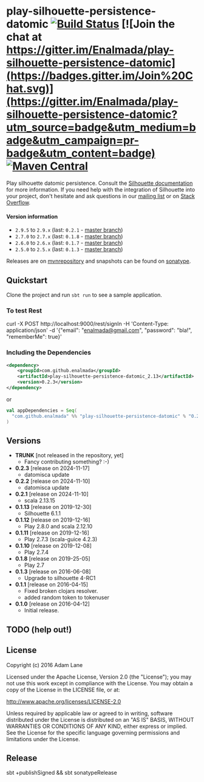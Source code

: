 # play-silhouette-persistence-datomic [![Build Status](https://travis-ci.org/Enalmada/play-silhouette-persistence-datomic.svg?branch=master)](https://travis-ci.org/Enalmada/play-silhouette-persistence-datomic) [![Join the chat at https://gitter.im/Enalmada/play-silhouette-persistence-datomic](https://badges.gitter.im/Join%20Chat.svg)](https://gitter.im/Enalmada/play-silhouette-persistence-datomic?utm_source=badge&utm_medium=badge&utm_campaign=pr-badge&utm_content=badge) [![Maven Central](https://maven-badges.herokuapp.com/maven-central/com.github.enalmada/play-silhouette-persistence-datomic/badge.svg)](https://maven-badges.herokuapp.com/maven-central/com.github.enalmada/play-silhouette-persistence-datomic)

Play silhouette datomic persistence.
Consult the [Silhouette documentation](http://silhouette.mohiva.com/docs) for more information. If you need help with the integration of Silhouette into your project, don't hesitate and ask questions in our [mailing list](https://groups.google.com/forum/#!forum/play-silhouette) or on [Stack Overflow](http://stackoverflow.com/questions/tagged/playframework).

#### Version information
* `2.9.5` to `2.9.x` (last: `0.2.1` - [master branch](https://github.com/enalmada/play-silhouette-persistence-datomic/tree/master))
* `2.7.0` to `2.7.x` (last: `0.1.8` - [master branch](https://github.com/enalmada/play-silhouette-persistence-datomic/tree/master))
* `2.6.0` to `2.6.x` (last: `0.1.7` - [master branch](https://github.com/enalmada/play-silhouette-persistence-datomic/tree/master))
* `2.5.0` to `2.5.x` (last: `0.1.3` - [master branch](https://github.com/enalmada/play-silhouette-persistence-datomic/tree/master))

Releases are on [mvnrepository](http://mvnrepository.com/artifact/com.github.enalmada) and snapshots can be found on [sonatype](https://oss.sonatype.org/content/repositories/snapshots/com/github/enalmada).

## Quickstart
Clone the project and run `sbt run` to see a sample application.

### To test Rest
curl -X POST http://localhost:9000/rest/signIn -H 'Content-Type: application/json' -d '{"email": "enalmada@gmail.com", "password": "bla!", "rememberMe": true}'


### Including the Dependencies

```xml
<dependency>
    <groupId>com.github.enalmada</groupId>
    <artifactId>play-silhouette-persistence-datomic_2.13</artifactId>
    <version>0.2.3</version>
</dependency>
```
or

```scala
val appDependencies = Seq(
  "com.github.enalmada" %% "play-silhouette-persistence-datomic" % "0.2.3"
)
```

## Versions
* **TRUNK** [not released in the repository, yet]
  * Fancy contributing something? :-)
* **0.2.3** [release on 2024-11-17]
  * datomisca update
* **0.2.2** [release on 2024-11-10]
  * datomisca update
* **0.2.1** [release on 2024-11-10]
  * scala 2.13.15
* **0.1.13** [release on 2019-12-30]
  * Silhouette 6.1.1 
* **0.1.12** [release on 2019-12-16]
    * Play 2.8.0 and scala 2.12.10    
* **0.1.11** [release on 2019-12-16]
    * Play 2.7.3 (scala-guice 4.2.3)    
* **0.1.10** [release on 2019-12-08]
    * Play 2.7.4  
* **0.1.8** [release on 2019-25-05]
    * Play 2.7
* **0.1.3** [release on 2016-06-08]
    * Upgrade to silhouette 4-RC1
* **0.1.1** [release on 2016-04-15]
  * Fixed broken clojars resolver.
  * added random token to tokenuser
* **0.1.0** [release on 2016-04-12]
  * Initial release.

## TODO (help out!)


## License

Copyright (c) 2016 Adam Lane

Licensed under the Apache License, Version 2.0 (the "License"); you may not use this work except in compliance with the License. You may obtain a copy of the License in the LICENSE file, or at:

http://www.apache.org/licenses/LICENSE-2.0

Unless required by applicable law or agreed to in writing, software distributed under the License is distributed on an "AS IS" BASIS, WITHOUT WARRANTIES OR CONDITIONS OF ANY KIND, either express or implied. See the License for the specific language governing permissions and limitations under the License.


## Release
sbt +publishSigned && sbt sonatypeRelease
